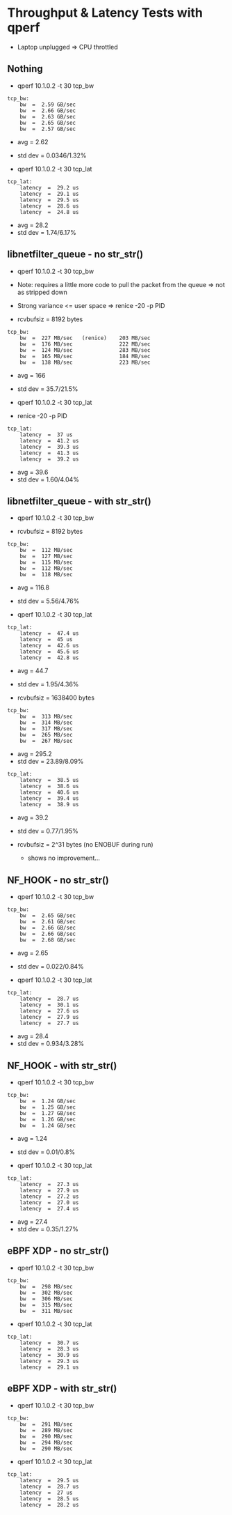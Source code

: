 # Throughput & Latency Tests with qperf

- Laptop unplugged => CPU throttled

## Nothing
- qperf 10.1.0.2 -t 30 tcp_bw

```
tcp_bw:
    bw  =  2.59 GB/sec
    bw  =  2.66 GB/sec
    bw  =  2.63 GB/sec
    bw  =  2.65 GB/sec
    bw  =  2.57 GB/sec
```

- avg = 2.62
- std dev = 0.0346/1.32%

- qperf 10.1.0.2 -t 30 tcp_lat
```
tcp_lat:
    latency  =  29.2 us
    latency  =  29.1 us
    latency  =  29.5 us
    latency  =  28.6 us
    latency  =  24.8 us
```

- avg = 28.2
- std dev = 1.74/6.17%

## libnetfilter_queue - no str_str()
- qperf 10.1.0.2 -t 30 tcp_bw
- Note: requires a little more code to pull the packet from the queue => not as stripped down
- Strong variance <= user space => renice -20 -p PID

- rcvbufsiz = 8192 bytes
```
tcp_bw:
    bw  =  227 MB/sec   (renice)    203 MB/sec
    bw  =  176 MB/sec               222 MB/sec
    bw  =  124 MB/sec               283 MB/sec
    bw  =  165 MB/sec               184 MB/sec
    bw  =  138 MB/sec               223 MB/sec
```

- avg = 166
- std dev = 35.7/21.5%

- qperf 10.1.0.2 -t 30 tcp_lat
- renice -20 -p PID

```
tcp_lat:
    latency  =  37 us
    latency  =  41.2 us
    latency  =  39.3 us
    latency  =  41.3 us
    latency  =  39.2 us
```

- avg = 39.6
- std dev = 1.60/4.04%

## libnetfilter_queue - with str_str()
- qperf 10.1.0.2 -t 30 tcp_bw

- rcvbufsiz = 8192 bytes
```
tcp_bw:
    bw  =  112 MB/sec
    bw  =  127 MB/sec
    bw  =  115 MB/sec
    bw  =  112 MB/sec
    bw  =  118 MB/sec
```

- avg = 116.8
- std dev = 5.56/4.76%

- qperf 10.1.0.2 -t 30 tcp_lat

```
tcp_lat:
    latency  =  47.4 us
    latency  =  45 us
    latency  =  42.6 us
    latency  =  45.6 us
    latency  =  42.8 us
```

- avg = 44.7
- std dev = 1.95/4.36%

- rcvbufsiz = 1638400 bytes
```
tcp_bw:
    bw  =  313 MB/sec
    bw  =  314 MB/sec
    bw  =  317 MB/sec
    bw  =  265 MB/sec
    bw  =  267 MB/sec
```

- avg = 295.2
- std dev = 23.89/8.09%

```
tcp_lat:
    latency  =  38.5 us
    latency  =  38.6 us
    latency  =  40.6 us
    latency  =  39.4 us
    latency  =  38.9 us
```

- avg = 39.2
- std dev = 0.77/1.95%

- rcvbufsiz = 2^31 bytes (no ENOBUF during run)
    - shows no improvement...


## NF_HOOK - no str_str()
- qperf 10.1.0.2 -t 30 tcp_bw
```
tcp_bw:
    bw  =  2.65 GB/sec
    bw  =  2.61 GB/sec
    bw  =  2.66 GB/sec
    bw  =  2.66 GB/sec
    bw  =  2.68 GB/sec
```

- avg = 2.65
- std dev = 0.022/0.84%

- qperf 10.1.0.2 -t 30 tcp_lat
```
tcp_lat:
    latency  =  28.7 us
    latency  =  30.1 us
    latency  =  27.6 us
    latency  =  27.9 us
    latency  =  27.7 us
```

- avg = 28.4
- std dev = 0.934/3.28%

## NF_HOOK - with str_str()
- qperf 10.1.0.2 -t 30 tcp_bw
```
tcp_bw:
    bw  =  1.24 GB/sec
    bw  =  1.25 GB/sec
    bw  =  1.27 GB/sec
    bw  =  1.26 GB/sec
    bw  =  1.24 GB/sec
```

- avg = 1.24
- std dev = 0.01/0.8%

- qperf 10.1.0.2 -t 30 tcp_lat
```
tcp_lat:
    latency  =  27.3 us
    latency  =  27.9 us
    latency  =  27.2 us
    latency  =  27.0 us
    latency  =  27.4 us
```

- avg = 27.4
- std dev = 0.35/1.27%

## eBPF XDP - no str_str()
- qperf 10.1.0.2 -t 30 tcp_bw
```
tcp_bw:
    bw  =  298 MB/sec
    bw  =  302 MB/sec
    bw  =  306 MB/sec
    bw  =  315 MB/sec
    bw  =  311 MB/sec
```

- qperf 10.1.0.2 -t 30 tcp_lat
```
tcp_lat:
    latency  =  30.7 us
    latency  =  28.3 us
    latency  =  30.9 us
    latency  =  29.3 us
    latency  =  29.1 us
```

## eBPF XDP - with str_str()
- qperf 10.1.0.2 -t 30 tcp_bw
```
tcp_bw:
    bw  =  291 MB/sec
    bw  =  289 MB/sec
    bw  =  290 MB/sec
    bw  =  294 MB/sec
    bw  =  290 MB/sec
```

- qperf 10.1.0.2 -t 30 tcp_lat
```
tcp_lat:
    latency  =  29.5 us
    latency  =  28.7 us
    latency  =  27 us
    latency  =  28.5 us
    latency  =  28.2 us
```
